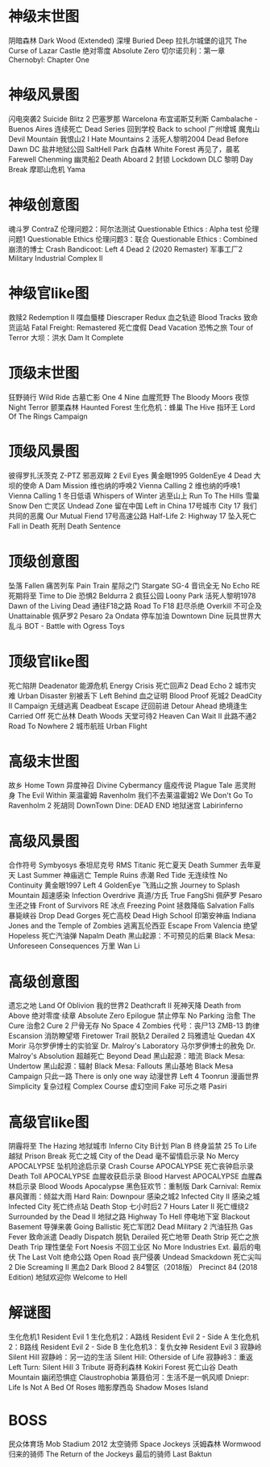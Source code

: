 # 神级末世图

阴暗森林 Dark Wood (Extended)
深埋 Buried Deep
拉扎尔城堡的诅咒 The Curse of Lazar Castle
绝对零度 Absolute Zero
切尔诺贝利：第一章 Chernobyl: Chapter One

# 神级风景图

闪电突袭2 Suicide Blitz 2
巴塞罗那 Warcelona
布宜诺斯艾利斯 Cambalache - Buenos Aires
连续死亡 Dead Series
回到学校 Back to school
广州增城
魔鬼山 Devil Mountain
我恨山2 I Hate Mountains 2
活死人黎明2004 Dead Before Dawn DC
盐井地狱公园 SaltHell Park
白森林 White Forest
再见了，晨茗 Farewell Chenming
幽灵船2 Death Aboard 2
封锁 Lockdown DLC
黎明 Day Break
摩耶山危机 Yama

# 神级创意图

魂斗罗 ContraZ
伦理问题2：阿尔法测试 Questionable Ethics : Alpha test
伦理问题1 Questionable Ethics
伦理问题3：联合 Questionable Ethics : Combined
崩溃的博士 Crash Bandicoot: Left 4 Dead 2 (2020 Remaster)
军事工厂2 Military Industrial Complex II

# 神级官like图

救赎2 Redemption II
喋血蜃楼 Diescraper Redux
血之轨迹 Blood Tracks
致命货运站 Fatal Freight: Remastered
死亡度假 Dead Vacation
恐怖之旅 Tour of Terror
大坝：洪水 Dam It Complete

# 顶级末世图

狂野骑行 Wild Ride
古墓亡影 One 4 Nine
血腥荒野 The Bloody Moors
夜惊 Night Terror
颤栗森林 Haunted Forest
生化危机：蜂巢 The Hive
指环王 Lord Of The Rings Campaign

# 顶级风景图

彼得罗扎沃茨克 Z-PTZ
邪恶双眸 2 Evil Eyes
黄金眼1995 GoldenEye 4 Dead
大坝的使命 A Dam Mission
维也纳的呼唤2 Vienna Calling 2
维也纳的呼唤1 Vienna Calling 1
冬日低语 Whispers of Winter
逃至山上 Run To The Hills
雪巢 Snow Den
亡灵区 Undead Zone
留在中国 Left in China
17号城市 City 17
我们共同的恶魔 Our Mutual Fiend
17号高速公路 Half-Life 2: Highway 17
坠入死亡 Fall in Death
死刑 Death Sentence

# 顶级创意图

坠落 Fallen
痛苦列车 Pain Train
星际之门 Stargate SG-4
音讯全无 No Echo RE
死期将至 Time to Die
恐惧2 Beldurra 2
疯狂公园 Loony Park
活死人黎明1978 Dawn of the Living Dead
通往F18之路 Road To F18
赶尽杀绝 Overkill
不可企及 Unattainable
佩萨罗2 Pesaro 2a Ondata
停车加油 Downtown Dine
玩具世界大乱斗 BOT - Battle with Ogress Toys

# 顶级官like图

死亡陷阱 Deadenator
能源危机 Energy Crisis
死亡回声2 Dead Echo 2
城市灾难 Urban Disaster
别被丢下 Left Behind
血之证明 Blood Proof
死城2 DeadCity II Campaign
无缝逃离 Deadbeat Escape
迂回前进 Detour Ahead
绝境逢生 Carried Off
死亡丛林 Death Woods
天堂可待2 Heaven Can Wait II
此路不通2 Road To Nowhere 2
城市航班 Urban Flight

# 高级末世图

故乡 Home Town
异度神召 Divine Cybermancy
瘟疫传说 Plague Tale
恶灵附身 The Evil Within
莱温霍姆 Ravenholm
我们不去莱温霍姆2 We Don't Go To Ravenholm 2
死胡同 DownTown Dine: DEAD END
地狱迷宫 Labirinferno

# 高级风景图

合作符号 Symbyosys
泰坦尼克号 RMS Titanic
死亡夏天 Death Summer
去年夏天 Last Summer
神庙逃亡 Temple Ruins
赤潮 Red Tide
无连续性 No Continuity
黄金眼1997 Left 4 GoldenEye
飞溅山之旅 Journey to Splash Mountain
超速感染 Infection Overdrive
真道/方氏 True FangShi
佩萨罗 Pesaro
生还之锋 Front of Survivors RE
冰点 Freezing Point
拯救降临 Salvation Falls
暴毙峡谷 Drop Dead Gorges
死亡高校 Dead High School
印第安神庙 Indiana Jones and the Temple of Zombies
逃离瓦伦西亚 Escape From Valencia
绝望 Hopeless
死亡汽油弹 Napalm Death
黑山起源：不可预见的后果 Black Mesa: Unforeseen Consequences
万里 Wan Li

# 高级创意图

遗忘之地 Land Of Oblivion
我的世界2 Deathcraft II
死神天降 Death from Above
绝对零度·续章 Absolute Zero Epilogue
禁止停车 No Parking
治愈 The Cure
治愈2 Cure 2
尸骨无存 No Space 4 Zombies
代号：丧尸13 ZMB-13
韵律 Escansion
消防瞭望塔 Firetower Trail
脱轨2 Derailed 2
玛雅遗址 Quedan 4X Morir
马尔罗伊博士的实验室 Dr. Malroy's Laboratory
马尔罗伊博士的赦免 Dr. Malroy's Absolution
超越死亡 Beyond Dead
黑山起源：暗流 Black Mesa: Undertow
黑山起源：辐射 Black Mesa: Fallouts
黑山基地 Black Mesa Campaign
只此一路 There is only one way
动漫世界 Left 4 Toonrun
漫画世界 Simplicity
复杂过程 Complex Course
虚幻空间 Fake
可乐之塔 Pasiri

# 高级官like图

阴霾将至 The Hazing
地狱城市 Inferno City
B计划 Plan B
终身监禁 25 To Life
越狱 Prison Break
死亡之城 City of the Dead
毫不留情启示录 No Mercy APOCALYPSE
坠机险途启示录 Crash Course APOCALYPSE
死亡丧钟启示录 Death Toll APOCALYPSE
血腥收获启示录 Blood Harvest APOCALYPSE
血腥森林启示录 Blood Woods Apocalypse
黑色狂欢节：重制版 Dark Carnival: Remix
暴风骤雨：倾盆大雨 Hard Rain: Downpour
感染之城2 Infected City II
感染之城 Infected City
死亡终点站 Death Stop
七小时后2 7 Hours Later II
死亡缠绕2 Surrounded by the Dead II
地狱之路 Highway To Hell
停电地下室 Blackout Basement
导弹来袭 Going Ballistic
死亡军团2 Dead Military 2
汽油狂热 Gas Fever
致命派遣 Deadly Dispatch
脱轨 Derailed
死亡地带 Death Strip
死亡之旅 Death Trip
理性堡垒 Fort Noesis
不回工业区 No More Industries Ext.
最后的电伏 The Last Volt
绝命公路 Open Road
丧尸侵袭 Undead Smackdown
死亡尖叫2 Die Screaming II
黑血2 Dark Blood 2
84警区（2018版） Precinct 84 (2018 Edition)
地狱欢迎你 Welcome to Hell

# 解谜图

生化危机1 Resident Evil 1
生化危机2：A路线 Resident Evil 2 - Side A
生化危机2：B路线 Resident Evil 2 - Side B
生化危机3：复仇女神 Resident Evil 3
寂静岭 Silent Hill
寂静岭：另一边的生活 Silent Hill: Otherside of Life
寂静岭3：重返 Left Turn: Silent Hill 3 Tribute
哥奇利森林 Kokiri Forest
死亡山谷 Death Mountain
幽闭恐惧症 Claustrophobia
第聂伯河：生活不是一帆风顺 Dniepr: Life Is Not A Bed Of Roses
暗影摩西岛 Shadow Moses Island

# BOSS

民众体育场 Mob Stadium 2012
太空骑师 Space Jockeys
沃姆森林 Wormwood
归来的骑师 The Return of the Jockeys
最后的骑师 Last Baktun